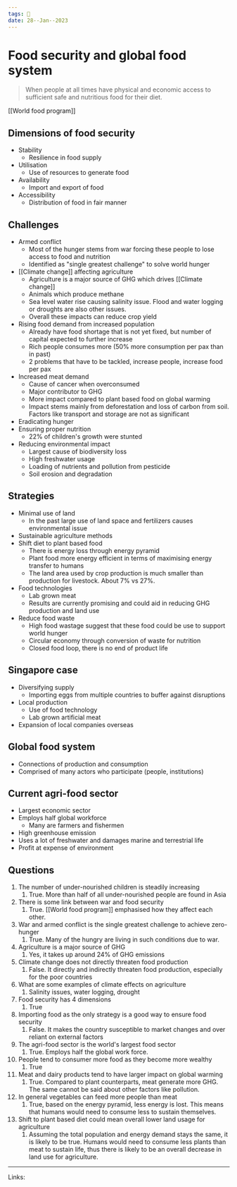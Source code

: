 ```yaml
---
tags: 🌱
date: 28--Jan--2023
---
```


# Food security and global food system

> When people at all times have physical and economic access to sufficient safe and nutritious food for their diet.

[[World food program]]

## Dimensions of food security
- Stability
    - Resilience in food supply
- Utilisation
    - Use of resources to generate food
- Availability
    - Import and export of food
- Accessibility
    - Distribution of food in fair manner

## Challenges
- Armed conflict
    - Most of the hunger stems from war forcing these people to lose access to food and nutrition
    - Identified as "single greatest challenge" to solve world  hunger
- [[Climate change]] affecting agriculture
    - Agriculture is a major source of GHG which drives [[Climate change]]
    - Animals which produce methane
    - Sea level water rise causing salinity issue. Flood and water logging or droughts are also other issues.
    - Overall these impacts can reduce crop yield
- Rising food demand from increased population
    - Already have food shortage that is not yet fixed, but number of capital expected to further increase
    - Rich people consumes more (50% more consumption per pax than in past)
    - 2 problems that have to be tackled, increase people, increase food per pax
- Increased meat demand
    - Cause of cancer when overconsumed
    - Major contributor to GHG
    - More impact compared to plant based food on global warming
    - Impact stems mainly from deforestation and loss of carbon from soil. Factors like transport and storage are not as significant
- Eradicating hunger
- Ensuring proper nutrition
    - 22% of children's growth were stunted
- Reducing environmental impact
    - Largest cause of biodiversity loss
    - High freshwater usage
    - Loading of nutrients and pollution from pesticide
    - Soil erosion and degradation

## Strategies
- Minimal use of land
    - In the past large use of land space and fertilizers causes environmental issue
- Sustainable agriculture methods
- Shift diet to plant based food
    - There is energy loss through energy pyramid
    - Plant food more energy efficient in terms of maximising energy transfer to humans
    - The land area used by crop production is much smaller than production for livestock. About 7% vs 27%.
- Food technologies
    - Lab grown meat
    - Results are currently promising and could aid in reducing GHG production and land use
- Reduce food waste
    - High food wastage suggest that these food could be use to support world hunger
    - Circular economy through conversion of waste for nutrition
    - Closed food loop, there is no end of product life

## Singapore case
- Diversifying supply
    - Importing eggs from multiple countries to buffer against disruptions
- Local production
    - Use of food technology
    - Lab grown artificial meat
- Expansion of local companies overseas

## Global food system
- Connections of production and consumption
- Comprised of many actors who participate (people, institutions)

## Current agri-food sector
- Largest economic sector
- Employs half global workforce
    - Many are farmers and fishermen
- High greenhouse emission
- Uses a lot of freshwater and damages marine and terrestrial life
- Profit at expense of environment

## Questions
1. The number of under-nourished children is steadily increasing
    1. True. More than half of all under-nourished people are found in Asia
2. There is some link between war and food security
    1. True. [[World food program]] emphasised how they affect each other.
3. War and armed conflict is the single greatest challenge to achieve zero-hunger
    1. True. Many of the hungry are living in such conditions due to war.
4. Agriculture is a major source of GHG
    1. Yes, it takes up around 24% of GHG emissions
5. Climate change does not directly threaten food production
    1. False. It directly and indirectly threaten food production, especially for the poor countries
6. What are some examples of climate effects on agriculture
    1. Salinity issues, water logging, drought
7. Food security has 4 dimensions
    1. True
8. Importing food as the only strategy is a good way to ensure food security
    1. False. It makes the country susceptible to market changes and over reliant on external factors
9. The agri-food sector is the world's largest food sector
    1. True. Employs half the global work force.
10. People tend to consumer more food as they become more wealthy
    1. True
11. Meat and dairy products tend to have larger impact on global warming
    1. True. Compared to plant counterparts, meat generate more GHG. The same cannot be said about other factors like pollution.
12. In general vegetables can feed more people than meat
    1. True, based on the energy pyramid, less energy is lost. This means that humans would need to consume less to sustain themselves.
13. Shift to plant based diet could mean overall lower land usage for agriculture
    1. Assuming the total population and energy demand stays the same, it is likely to be true. Humans would need to consume less plants than meat to sustain life, thus there is likely to be an overall decrease in land use for agriculture.

---
Links: 